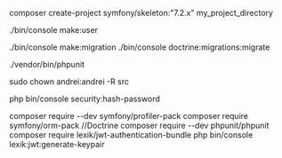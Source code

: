 composer create-project symfony/skeleton:"7.2.x" my_project_directory

./bin/console make:user

./bin/console make:migration
./bin/console doctrine:migrations:migrate

./vendor/bin/phpunit

sudo chown  andrei:andrei -R src

php bin/console security:hash-password

composer require --dev symfony/profiler-pack
composer require symfony/orm-pack //Doctrine
composer require --dev phpunit/phpunit
composer require lexik/jwt-authentication-bundle
    php bin/console lexik:jwt:generate-keypair

